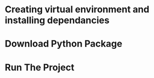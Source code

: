 # Creating virtual environment and installing dependancies

# Download Python Package

# Run The Project